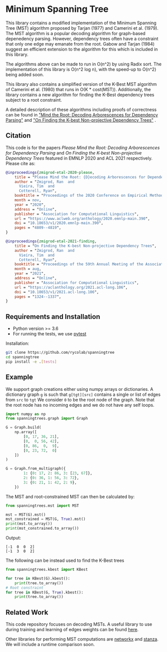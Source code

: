# Minimum Spanning Tree
This library contains a modified implementation of the Minimum Spanning Tree (MST) algorithm proposed by Tarjan (1977) and Camerini et al. (1979).
The MST algorithm is a popular decoding algorithm for graph-based depenedency parsing.
However, dependency trees often have a constraint that only one edge may emanate from the root.
Gabow and Tarjan (1984) suggest an efficient extension to the algorithm for this which is included in this library.

The algorithms above can be made to run in O(n^2) by using Radix sort.
The implementation of this library is O(n^2 log n), with the speed-up to O(n^2) being added soon.

This library also contains a simplified version of the K-Best MST algorithm
of Camerini et al. (1980) that runs in O(K * cost(MST)). Additionally, the
library contains a new algorithm for finding the K-Best dependency trees subject
to a root constraint.

A detailed description of these algorithms including proofs of correctness can be found in
["Mind the Root: Decoding Arborescences for Dependency Parsing"](https://www.aclweb.org/anthology/2020.emnlp-main.390/)
and
["On Finding the K-best Non-projective Dependency Trees"](https://arxiv.org/abs/2106.00780)
.

## Citation

This code is for the papers _Please Mind the Root: Decoding Arborescences for Dependency Parsing_ and
_On Finding the K-best Non-projective Dependency Trees_ featured in EMNLP 2020 and ACL 2021 respectively.
Please cite as:

```bibtex
@inproceedings{zmigrod-etal-2020-please,
    title = "Please Mind the Root: {D}ecoding Arborescences for Dependency Parsing",
    author = "Zmigrod, Ran  and
      Vieira, Tim  and
      Cotterell, Ryan",
    booktitle = "Proceedings of the 2020 Conference on Empirical Methods in Natural Language Processing (EMNLP)",
    month = nov,
    year = "2020",
    address = "Online",
    publisher = "Association for Computational Linguistics",
    url = "https://www.aclweb.org/anthology/2020.emnlp-main.390",
    doi = "10.18653/v1/2020.emnlp-main.390",
    pages = "4809--4819",
}

@inproceedings{zmigrod-etal-2021-finding,
    title = "On Finding the K-best Non-projective Dependency Trees",
    author = "Zmigrod, Ran  and
      Vieira, Tim  and
      Cotterell, Ryan",
    booktitle = "Proceedings of the 59th Annual Meeting of the Association for Computational Linguistics and the 11th International Joint Conference on Natural Language Processing (Volume 1: Long Papers)",
    month = aug,
    year = "2021",
    address = "Online",
    publisher = "Association for Computational Linguistics",
    url = "https://aclanthology.org/2021.acl-long.106",
    doi = "10.18653/v1/2021.acl-long.106",
    pages = "1324--1337",
}
```

## Requirements and Installation

* Python version >= 3.6
* For running the tests, we use [pytest](pytest.org)

Installation:
```bash
git clone https://github.com/rycolab/spanningtree
cd spanningtree
pip install -e .[tests]
```


## Example
We support graph creations either using numpy arrays or dictionaries.
A dictionary graph `g` is such that `g[tgt][src]` contains a single or list of edges from `src` to `tgt`
We consider `0` to be the root node of the graph.
Note that the root node has no incoming edges and we do not have any self loops.
```python
import numpy as np
from spanningtrees.graph import Graph

G = Graph.build(
    np.array([
        [0, 17, 36, 21],
        [0,  0, 56, 42],
        [0, 86,  0,  9],
        [0, 23, 72,  0]
    ])
)

G = Graph.from_multigraph({
        1: {0: 17, 2: 86, 3: [23, 67]},
        2: {0: 36, 1: 56, 3: 72},
        3: {0: 21, 1: 42, 2: 9},
    })
```
The MST and root-constrained MST can then be calculated by:
```python
from spanningtrees.mst import MST

mst = MST(G).mst()
mst_constrained = MST(G, True).mst()
print(mst.to_array())
print(mst_constrained.to_array())
```
Output:
```
[-1  0  0  2]
[-1  3  0  2]
```

The following can be instead used to find the K-Best trees
```python
from spanningtrees.kbest import KBest

for tree in KBest(G).kbest():
    print(tree.to_array())
# Root constraint
for tree in KBest(G, True).kbest():
    print(tree.to_array())
```

## Related Work
This code repository focuses on decoding MSTs.
A useful library to use during training and learning of edges weights
can be found [here](https://github.com/rycolab/tree_expectations).

Other libraries for performing MST computations are [networkx](https://networkx.github.io/documentation/stable/index.html)
and [stanza](https://stanfordnlp.github.io/stanza/).
We will include a runtime comparison soon.
